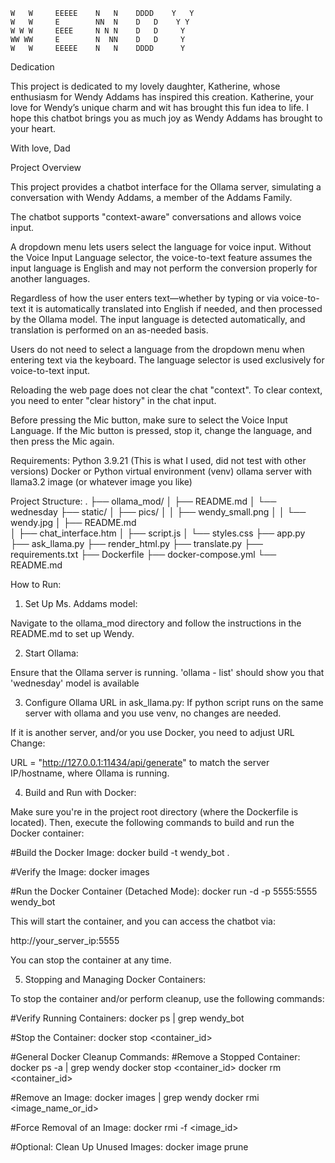 
    W   W     EEEEE    N   N    DDDD    Y   Y
    W   W     E        NN  N    D   D    Y Y
    W W W     EEEE     N N N    D   D     Y
    WW WW     E        N  NN    D   D     Y
    W   W     EEEEE    N   N    DDDD      Y

Dedication

This project is dedicated to my lovely daughter, Katherine, whose enthusiasm for Wendy Addams has inspired this creation. Katherine, your love for Wendy’s unique charm and wit has brought this fun idea to life. I hope this chatbot brings you as much joy as Wendy Addams has brought to your heart.

With love,
Dad


Project Overview

This project provides a chatbot interface for the Ollama server, simulating a conversation with Wendy Addams, a member of the Addams Family.

The chatbot supports "context-aware" conversations and allows voice input. 

A dropdown menu lets users select the language for voice input. Without the Voice Input Language selector, the voice-to-text feature assumes the input language is English and may not perform the conversion properly for another languages.

Regardless of how the user enters text—whether by typing or via voice-to-text it is automatically translated into English if needed, and then processed by the Ollama model. The input language is detected automatically, and translation is performed on an as-needed basis.

Users do not need to select a language from the dropdown menu when entering text via the keyboard. The language selector is used exclusively for voice-to-text input.

Reloading the web page does not clear the chat "context". To clear context, you need to enter "clear history" in the chat input.

Before pressing the Mic button, make sure to select the Voice Input Language. If the Mic button is pressed, stop it, change the language, and then press the Mic again.


Requirements:
Python 3.9.21 (This is what I used, did not test with other versions)
Docker or Python virtual environment (venv)
ollama server with llama3.2 image (or whatever image you like)

Project Structure:
.
├── ollama_mod/
│   ├── README.md
│   └── wednesday
├── static/
│   ├── pics/
│   │   ├── wendy_small.png
│   │   └── wendy.jpg
│   ├── README.md   
│   ├── chat_interface.htm
│   ├── script.js
│   └── styles.css
├── app.py
├── ask_llama.py
├── render_html.py
├── translate.py
├── requirements.txt
├── Dockerfile
├── docker-compose.yml
└── README.md

How to Run:
1) Set Up Ms. Addams model:

Navigate to the ollama_mod directory and follow the instructions in the README.md to set up Wendy.

2) Start Ollama:

Ensure that the Ollama server is running.
'ollama - list' should show you that 'wednesday' model is available

3) Configure Ollama URL in ask_llama.py:
If python script runs on the same server with ollama and you use venv, no changes are needed.

If it is another server, and/or you use Docker, you need to adjust URL
Change:

URL = "http://127.0.0.1:11434/api/generate"
to match the server IP/hostname, where Ollama is running. 

4) Build and Run with Docker:

Make sure you're in the project root directory (where the Dockerfile is located). Then, execute the following commands to build and run the Docker container:

#Build the Docker Image:
docker build -t wendy_bot .

#Verify the Image:
docker images

#Run the Docker Container (Detached Mode):
docker run -d -p 5555:5555 wendy_bot

This will start the container, and you can access the chatbot via:

http://your_server_ip:5555

You can stop the container at any time.

5) Stopping and Managing Docker Containers:

To stop the container and/or perform cleanup, use the following commands:

#Verify Running Containers:
docker ps | grep wendy_bot

#Stop the Container:
docker stop <container_id>

#General Docker Cleanup Commands:
#Remove a Stopped Container:
docker ps -a | grep wendy
docker stop <container_id>
docker rm <container_id>

#Remove an Image:
docker images | grep wendy
docker rmi <image_name_or_id>

#Force Removal of an Image:
docker rmi -f <image_id>

#Optional: Clean Up Unused Images:
docker image prune
